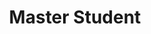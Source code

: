 ---
layout: person
name: "Qinglong Liu" 
image: "/assets/people/liuqinglong.jpg" 
title: "Master Student"
category: "Student"
links:
 - link: "522024710010@smail.nju.edu.cn"
   icon: "email"
---